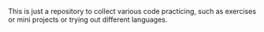 This is just a repository to collect various code practicing, such as exercises or mini projects or trying out different languages.
